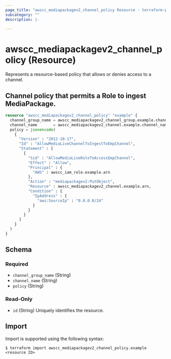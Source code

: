 ```yaml
---
page_title: "awscc_mediapackagev2_channel_policy Resource - terraform-provider-awscc"
subcategory: ""
description: |-
  
---
```


# awscc_mediapackagev2_channel_policy (Resource)

<p>Represents a resource-based policy that allows or denies access to a channel.</p>

## Channel policy that permits a Role to ingest MediaPackage.

```terraform
resource "awscc_mediapackagev2_channel_policy" "example" {
  channel_group_name = awscc_mediapackagev2_channel_group.example.channel_group_name
  channel_name       = awscc_mediapackagev2_channel.example.channel_name
  policy = jsonencode(
    {
      "Version" : "2012-10-17",
      "Id" : "AllowMediaLiveChannelToIngestToEmpChannel",
      "Statement" : [
        {
          "Sid" : "AllowMediaLiveRoleToAccessEmpChannel",
          "Effect" : "Allow",
          "Principal" : {
            "AWS" : awscc_iam_role.example.arn
          },
          "Action" : "mediapackagev2:PutObject",
          "Resource" : awscc_mediapackagev2_channel.example.arn,
          "Condition" : {
            "IpAddress" : {
              "aws:SourceIp" : "0.0.0.0/24"
            }
          }
        }
      ]
    }
  )
}
```

<!-- schema generated by tfplugindocs -->
## Schema

### Required

- `channel_group_name` (String)
- `channel_name` (String)
- `policy` (String)

### Read-Only

- `id` (String) Uniquely identifies the resource.

## Import

Import is supported using the following syntax:

```shell
$ terraform import awscc_mediapackagev2_channel_policy.example <resource ID>
```